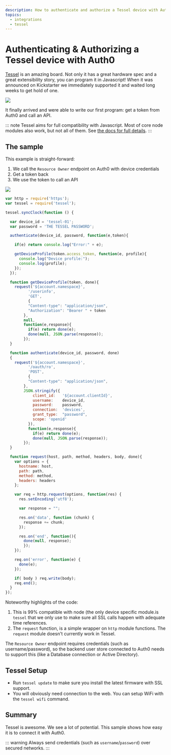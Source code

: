 ```yaml
---
description: How to authenticate and authorize a Tessel device with Auth0.
topics:
  - integrations
  - tessel
---
```

# Authenticating & Authorizing a Tessel device with Auth0

[Tessel](https://tessel.io) is an amazing board. Not only it has a great hardware spec and a great extensibility story, you can program it in Javascript! When it was announced on Kickstarter we immediately supported it and waited long weeks to get hold of one.

![](/media/articles/scenarios/tessel/TM-00-04-ports.png)

It finally arrived and were able to write our first program: get a token from Auth0 and call an API.

::: note
Tessel aims for full compatibility with Javascript. Most of core node modules also work, but not all of them. See [the docs for full details](https://github.com/tessel/docs/blob/master/compatibility.md).
:::

## The sample

This example is straight-forward:

1. We call the `Resource Owner` endpoint on Auth0 with device credentials
1. Get a token back
1. We use the token to call an API

![](/media/articles/scenarios/tessel/tessel-flow.png)

```js
var http = require('https');
var tessel = require('tessel');

tessel.syncClock(function () {

  var device_id = 'tessel-01';
  var password = 'THE TESSEL PASSWORD';

  authenticate(device_id, password, function(e,token){

    if(e) return console.log("Error:" + e);

    getDeviceProfile(token.access_token, function(e, profile){
      console.log("Device profile:");
      console.log(profile);
    });
  });

  function getDeviceProfile(token, done){
    request('${account.namespace}',
          '/userinfo',
          'GET',
          {
          "Content-type": "application/json",
          "Authorization": "Bearer " + token
        },
        null,
        function(e,response){
          if(e) return done(e);
          done(null, JSON.parse(response));
        });
  }

  function authenticate(device_id, password, done)
  {
    request('${account.namespace}',
          '/oauth/ro',
          'POST',
          {
          "Content-type": "application/json",
        },
        JSON.stringify({
            client_id:   '${account.clientId}',
            username:    device_id,
            password:    password,
            connection:  'devices',
            grant_type:  "password",
            scope: 'openid'
          }),
          function(e,response){
            if(e) return done(e);
            done(null, JSON.parse(response));
        });
  }

  function request(host, path, method, headers, body, done){
    var options = {
      hostname: host,
      path: path,
      method: method,
      headers: headers
    };

    var req = http.request(options, function(res) {
      res.setEncoding('utf8');

      var response = "";

      res.on('data', function (chunk) {
        response += chunk;
      });

      res.on('end', function(){
        done(null, response);
        });
    });

    req.on('error', function(e) {
      done(e);
    });

    if( body ) req.write(body);
    req.end();
  }
});
```

Noteworthy highlights of the code:

1. This is 99% compatible with node (the only device specific module.is `tessel` that we only use to make sure all SSL calls happen with adequate time references.
1. The `request` function, is a simple wrapper on `http` module functions. The `request` module doesn't currently work in Tessel.

The `Resource Owner` endpoint requires credentials (such as username/password), so the backend user store connected to Auth0 needs to support this (like a Database connection or Active Directory).

## Tessel Setup

* Run `tessel update` to make sure you install the latest firmware with SSL support.
* You will obviously need connection to the web. You can setup WiFi with the `tessel wifi` command.

## Summary

Tessel is awesome. We see a lot of potential. This sample shows how easy it is to connect it with Auth0.

::: warning
Always send credentials (such as `username`/`password`) over secured networks.
:::